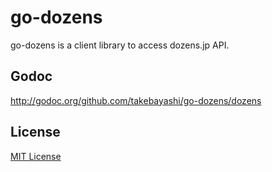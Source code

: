 go-dozens
=========================

go-dozens is a client library to access dozens.jp API.


Godoc
-------------------------

http://godoc.org/github.com/takebayashi/go-dozens/dozens

License
-------------------------

[MIT License](./LICENSE)
